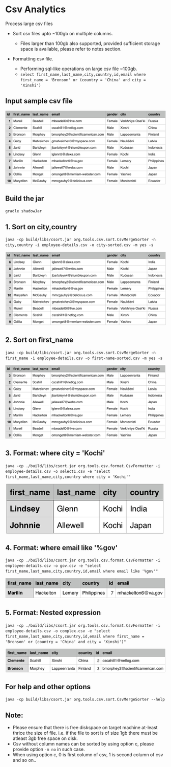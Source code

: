 # Csv Analytics
Process large csv files
- Sort csv files upto ~100gb on multiple columns.
  - Files larger than 100gb also supported, provided sufficient storage space is available, please refer to notes section.

- Formatting csv file.
  - Performing sql-like operations on large csv file ~100gb.
  - `select first_name,last_name,city,country,id,email where first_name = 'Bronson' or (country = 'China' and city = 'Xinshi')`

## Input sample csv file
![Input Csv File](etc/images/employee-details.png)


## Build the jar
`gradle shadowJar`


## 1. Sort on city,country
`java -cp build/libs/csort.jar org.tools.csv.sort.CsvMergeSorter -n city,country -i employee-details.csv -o city-sorted.csv -m yes -s`

![City,Country Sorted](etc/images/city-country-sorted.png)


## 2. Sort on first_name
`java -cp build/libs/csort.jar org.tools.csv.sort.CsvMergeSorter -n first_name -i employee-details.csv -o first-name-sorted.csv -m yes -s`

![first_name Sorted](etc/images/first-name-sorted.png)

## 3. Format: where city = 'Kochi'
`java -cp ./build/libs/csort.jar org.tools.csv.format.CsvFormatter -i employee-details.csv -o select1.csv -e "select first_name,last_name,city,country where city = 'Kochi'"`

![select first_name,last_name,city,country where city = 'Kochi'](etc/images/city-equals-kochi.png)

## 4. Format: where email like '%gov'
`java -cp ./build/libs/csort.jar org.tools.csv.format.CsvFormatter -i employee-details.csv -o gov.csv -e "select first_name,last_name,city,country,id,email where email like '%gov'"`

![select first_name,last_name,city,country,id,email where email like '%gov'](etc/images/regexp-like.png)

## 5. Format: Nested expression
`java -cp ./build/libs/csort.jar org.tools.csv.format.CsvFormatter -i employee-details.csv -o complex.csv -e "select first_name,last_name,city,country,id,email where first_name = 'Bronson' or (country = 'China' and city = 'Xinshi')"`

![select first_name,last_name,city,country,id,email where first_name = 'Bronson' or (country = 'China' and city = 'Xinshi')](etc/images/complex.png)

## For help and other options
`java -cp build/libs/csort.jar org.tools.csv.sort.CsvMergeSorter --help`

## Note:
- Please ensure that there is free diskspace on target machine at-least thrice the size of file.
  i.e. if the file to sort is of size 1gb there must be atleast 3gb free space on disk.
- Csv without column names can be sorted by using option c, please provide option `-m no` in such case.
- When using option c, 0 is first column of csv, 1 is second column of csv and so on..
